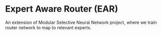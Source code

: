 # Expert Aware Router (EAR)

An extension of Modular Selective Neural Network project, where
we train router network to map to relevant experts.

